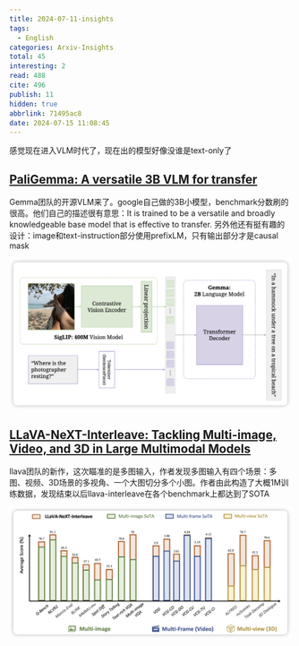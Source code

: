 ```yaml
---
title: 2024-07-11-insights
tags:
  - English
categories: Arxiv-Insights
total: 45
interesting: 2
read: 488
cite: 496
publish: 11
hidden: true
abbrlink: 71495ac8
date: 2024-07-15 11:08:45
---
```


感觉现在进入VLM时代了，现在出的模型好像没谁是text-only了

## [**PaliGemma: A versatile 3B VLM for transfer**](https://arxiv.org/pdf/2407.07726)

Gemma团队的开源VLM来了。google自己做的3B小模型，benchmark分数刷的很高。他们自己的描述很有意思：It is trained to be a versatile and broadly knowledgeable base model that is effective to transfer. 另外他还有挺有趣的设计：image和text-instruction部分使用prefixLM，只有输出部分才是causal mask

<img src="../../files/images/arxiv-insights/2024-07-08-07-12/paligemma.png" >



## [LLaVA-NeXT-Interleave: Tackling Multi-image, Video, and 3D in Large Multimodal Models](https://arxiv.org/pdf/2407.07895)

llava团队的新作，这次瞄准的是多图输入，作者发现多图输入有四个场景：多图、视频、3D场景的多视角、一个大图切分多个小图。作者由此构造了大概1M训练数据，发现结束以后llava-interleave在各个benchmark上都达到了SOTA

<img src="../../files/images/arxiv-insights/2024-07-08-07-12/llava-interleave.png" >

